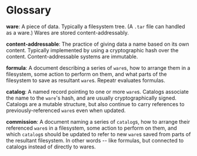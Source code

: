 Glossary
========

**ware**: A piece of data.  Typically a filesystem tree.  (A `.tar` file can handled as a ware.)  Wares are stored content-addressably.

**content-addressable**: The practice of giving data a name based on its own content.  Typically implemented by using a cryptographic hash over the content.  Content-addressable systems are immutable.

**formula**: A document describing a series of `ware`s, how to arrange them in a filesystem, some action to perform on them, and what parts of the filesystem to save as resultant `ware`s.  Repeatr evaluates formulas.

**catalog**: A named record pointing to one or more `ware`s.  Catalogs associate the name to the `ware`'s hash, and are usually cryptographically signed.  Catalogs are a mutable structure, but also  continue to carry references to previously-referenced `ware`s even when updated.

**commission**: A document naming a series of `catalog`s, how to arrange their referenced `ware`s in a filesystem, some action to perform on them, and which `catalog`s should be updated to refer to new `ware`s saved from parts of the resultant filesystem.  In other words -- like formulas, but connected to catalogs instead of directly to wares.
